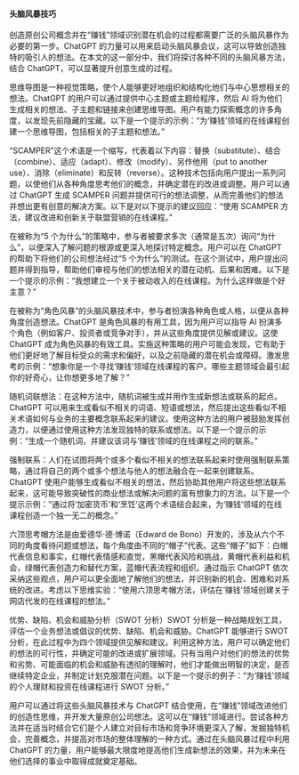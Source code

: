 #### 头脑风暴技巧

创造原创公司概念并在“赚钱”领域识别潜在机会的过程都需要广泛的头脑风暴作为必要的第一步。ChatGPT 的力量可以用来启动头脑风暴会议，这可以导致创造独特的吸引人的想法。在本文的这一部分中，我们将探讨各种不同的头脑风暴方法，结合 ChatGPT，可以显著提升创意生成的过程。

思维导图是一种视觉策略，使个人能够更好地组织和结构化他们与中心思想相关的想法。ChatGPT 的用户可以通过提供中心主题或主题给程序，然后 AI 将为他们生成相关的想法、子主题和链接来创建思维导图。用户有能力探索概念的许多角度，以发现先前隐藏的宝藏。以下是一个提示的示例：“为‘赚钱’领域的在线课程创建一个思维导图，包括相关的子主题和想法。”

“SCAMPER”这个术语是一个缩写，代表着以下内容：替换（substitute）、结合（combine）、适应（adapt）、修改（modify）、另作他用（put to another use）、消除（eliminate）和反转（reverse）。这种技术包括向用户提出一系列问题，以使他们从各种角度思考他们的概念，并确定潜在的改进或调整。用户可以通过 ChatGPT 生成 SCAMPER 问题并提供可行的想法调整，从而完善他们的想法并想出更有创意的解决方案。以下是对以下提示的建议回应：“使用 SCAMPER 方法，建议改进和创新关于联盟营销的在线课程。”

在被称为“5 个为什么”的策略中，参与者被要求多次（通常是五次）询问“为什么”，以便深入了解问题的根源或更深入地探讨特定概念。用户可以在 ChatGPT 的帮助下将他们的公司想法经过“5 个为什么”的测试。在这个测试中，用户提出问题并得到指导，帮助他们审视与他们的想法相关的潜在动机、后果和困难。以下是一个提示的示例：“我想建立一个关于被动收入的在线课程。为什么这样做是个好主意？”

在被称为“角色风暴”的头脑风暴技术中，参与者扮演各种角色或人格，以便从各种角度创造想法。ChatGPT 是角色风暴的有用工具，因为用户可以指导 AI 扮演多个角色（例如客户、投资者或竞争对手），并从这些角度提供见解或建议。这使 ChatGPT 成为角色风暴的有效工具。实施这种策略的用户可能会发现，它有助于他们更好地了解目标受众的需求和偏好，以及之前隐藏的潜在机会或障碍。激发思考的示例：“想象你是一个寻找‘赚钱’领域在线课程的客户。哪些主题领域会最引起你的好奇心，让你想更多地了解？”

随机词联想法：在这种方法中，随机词被生成并用作生成新想法或联系的起点。ChatGPT 可以用来生成看似不相关的词语、短语或想法，然后提出这些看似不相关术语如何与业务的主要概念联系起来的建议。使用这种方法的用户被鼓励发挥创造力，以便通过使用这种方法发现独特的联系或想法。以下是一个提示的示例：“生成一个随机词，并建议该词与‘赚钱’领域的在线课程之间的联系。”

强制联系：人们在试图将两个或多个看似不相关的想法联系起来时使用强制联系策略，通过将自己的两个或多个想法与他人的想法融合在一起来创建联系。ChatGPT 使用户能够生成看似不相关的想法，然后协助其他用户将这些想法联系起来，这可能导致突破性的商业想法或解决问题的富有想象力的方法。以下是一个提示示例：“通过将‘加密货币’和‘烹饪’这两个术语结合起来，为‘赚钱’领域的在线课程创造一个独一无二的概念。”

六顶思考帽方法是由爱德华·德·博诺（Edward de Bono）开发的，涉及从六个不同的角度看待问题或想法，每个角度由不同的“帽子”代表。这些“帽子”如下：白帽代表信息和事实，红帽代表情感和直觉，黑帽代表风险和挑战，黄帽代表利益和机会，绿帽代表创造力和替代方案，蓝帽代表流程和组织。通过指示 ChatGPT 依次采纳这些观点，用户可以更全面地了解他们的想法，并识别新的机会、困难和对系统的改进。考虑以下思维实验：“使用六顶思考帽方法，评估在‘赚钱’领域创建关于网店代发的在线课程的想法。”

优势、缺陷、机会和威胁分析（SWOT 分析）SWOT 分析是一种战略规划工具，评估一个业务想法或倡议的优势、缺陷、机会和威胁。ChatGPT 能够进行 SWOT 分析，在此过程中为四个领域提供见解和建议。利用这种方法，用户可以确定他们的想法的可行性，并确定可能的改进或扩展领域。只有当用户对他们的想法的优势和劣势、可能面临的机会和威胁有透彻的理解时，他们才能做出明智的决定，是否继续特定企业，并制定计划克服潜在问题。以下是一个提示的例子：“为‘赚钱’领域的个人理财和投资在线课程进行 SWOT 分析。”

用户可以通过将这些头脑风暴技术与 ChatGPT 结合使用，在“赚钱”领域改进他们的创造性思维，并开发大量原创公司想法。这可以在“赚钱”领域进行。尝试各种方法并在适当时结合它们是个人建立对目标市场和竞争环境更深入了解，发掘独特机会，完善概念，并提高对市场的整体理解的一种方式。通过在头脑风暴过程中利用 ChatGPT 的力量，用户能够最大限度地提高他们生成新想法的效果，并为未来在他们选择的事业中取得成就奠定基础。
